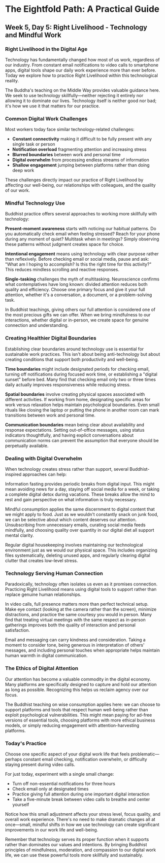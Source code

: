 # The Eightfold Path: A Practical Guide
## Week 5, Day 5: Right Livelihood - Technology and Mindful Work

### Right Livelihood in the Digital Age

Technology has fundamentally changed how most of us work, regardless of our industry. From constant email notifications to video calls to smartphone apps, digital tools shape our daily work experience more than ever before. Today we explore how to practice Right Livelihood within this technological reality.

The Buddha's teaching on the Middle Way provides valuable guidance here. We seek to use technology skillfully—neither rejecting it entirely nor allowing it to dominate our lives. Technology itself is neither good nor bad; it's how we use it that matters for our practice.

### Common Digital Work Challenges

Most workers today face similar technology-related challenges:

- **Constant connectivity** making it difficult to be fully present with any single task or person
- **Notification overload** fragmenting attention and increasing stress
- **Blurred boundaries** between work and personal time
- **Digital overwhelm** from processing endless streams of information
- **Shallow engagement** jumping between platforms rather than doing deep work

These challenges directly impact our practice of Right Livelihood by affecting our well-being, our relationships with colleagues, and the quality of our work.

### Mindful Technology Use

Buddhist practice offers several approaches to working more skillfully with technology:

**Present-moment awareness** starts with noticing our habitual patterns. Do you automatically check email when feeling stressed? Reach for your phone during any moment of quiet? Multitask when in meetings? Simply observing these patterns without judgment creates space for choice.

**Intentional engagement** means using technology with clear purpose rather than reflexively. Before checking email or social media, pause and ask: "What am I hoping to accomplish? Is this the right time for this activity?" This reduces mindless scrolling and reactive responses.

**Single-tasking** challenges the myth of multitasking. Neuroscience confirms what contemplatives have long known: divided attention reduces both quality and efficiency. Choose one primary focus and give it your full attention, whether it's a conversation, a document, or a problem-solving task.

In Buddhist teachings, giving others our full attention is considered one of the most precious gifts we can offer. When we bring mindfulness to our interactions, whether digital or in-person, we create space for genuine connection and understanding.

### Creating Healthier Digital Boundaries

Establishing clear boundaries around technology use is essential for sustainable work practices. This isn't about being anti-technology but about creating conditions that support both productivity and well-being.

**Time boundaries** might include designated periods for checking email, turning off notifications during focused work time, or establishing a "digital sunset" before bed. Many find that checking email only two or three times daily actually improves responsiveness while reducing stress.

**Spatial boundaries** involve creating physical spaces associated with different activities. If working from home, designating specific areas for work versus relaxation helps maintain psychological boundaries. Even small rituals like closing the laptop or putting the phone in another room can mark transitions between work and personal time.

**Communication boundaries** mean being clear about availability and response expectations. Setting out-of-office messages, using status indicators thoughtfully, and having explicit conversations about communication norms can prevent the assumption that everyone should be perpetually available.

### Dealing with Digital Overwhelm

When technology creates stress rather than support, several Buddhist-inspired approaches can help:

Information fasting provides periodic breaks from digital input. This might mean avoiding news for a day, staying off social media for a week, or taking a complete digital detox during vacations. These breaks allow the mind to rest and gain perspective on what information is truly necessary.

Mindful consumption applies the same discernment to digital content that we might apply to food. Just as we wouldn't constantly snack on junk food, we can be selective about which content deserves our attention. Unsubscribing from unnecessary emails, curating social media feeds mindfully, and choosing quality over quantity in our digital diet all support mental clarity.

Regular digital housekeeping involves maintaining our technological environment just as we would our physical space. This includes organizing files systematically, deleting unused apps, and regularly clearing digital clutter that creates low-level stress.

### Technology Serving Human Connection

Paradoxically, technology often isolates us even as it promises connection. Practicing Right Livelihood means using digital tools to support rather than replace genuine human relationships.

In video calls, full presence matters more than perfect technical setup. Make eye contact (looking at the camera rather than the screen), minimize distractions, and practice the same courtesy you would in person. Many find that treating virtual meetings with the same respect as in-person gatherings improves both the quality of interaction and personal satisfaction.

Email and messaging can carry kindness and consideration. Taking a moment to consider tone, being generous in interpretation of others' messages, and including personal touches when appropriate helps maintain human warmth in digital communication.

### The Ethics of Digital Attention

Our attention has become a valuable commodity in the digital economy. Many platforms are specifically designed to capture and hold our attention as long as possible. Recognizing this helps us reclaim agency over our focus.

The Buddhist teaching on wise consumption applies here: we can choose to support platforms and tools that respect human well-being rather than exploit psychological vulnerabilities. This might mean paying for ad-free versions of essential tools, choosing platforms with more ethical business models, or simply reducing engagement with attention-harvesting platforms.

### Today's Practice

Choose one specific aspect of your digital work life that feels problematic—perhaps constant email checking, notification overwhelm, or difficulty staying present during video calls.

For just today, experiment with a single small change:
- Turn off non-essential notifications for three hours
- Check email only at designated times
- Practice giving full attention during one important digital interaction
- Take a five-minute break between video calls to breathe and center yourself

Notice how this small adjustment affects your stress level, focus quality, and overall work experience. There's no need to make dramatic changes all at once—small, mindful shifts in how we use technology can create significant improvements in our work life and well-being.

Remember that technology serves its proper function when it supports rather than dominates our values and intentions. By bringing Buddhist principles of mindfulness, moderation, and compassion to our digital work life, we can use these powerful tools more skillfully and sustainably.
